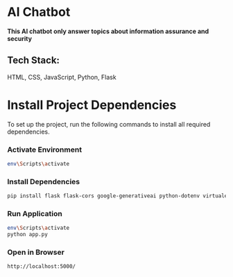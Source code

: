 # AI Chatbot

**This AI chatbot only answer topics about information assurance and security**

## Tech Stack:

HTML, CSS, JavaScript, Python, Flask

# Install Project Dependencies

To set up the project, run the following commands to install all required dependencies.

### Activate Environment

```bash
env\Scripts\activate
```

### Install Dependencies

```bash
pip install flask flask-cors google-generativeai python-dotenv virtualenv
```

### Run Application

```bash
env\Scripts\activate
python app.py
```

### Open in Browser

```bash
http://localhost:5000/
```
